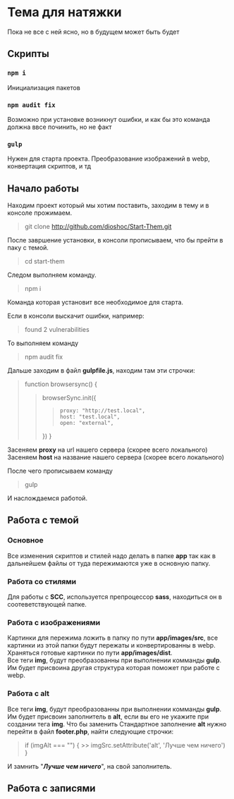 # Тема для натяжки

Пока не все с ней ясно, но в будущем может быть будет

## Скрипты

### `npm i`

Инициализация пакетов

### `npm audit fix`

Возможно при установке возникнут ошибки, и как бы это команда должна ввсе починить, но не факт


### `gulp`

Нужен для старта проекта. Преобразование изображений в webp, конвертация скриптов, и тд

## Начало работы

Находим проект который мы хотим поставить, заходим в тему и в консоле прожимаем. 

> git clone http://github.com/dioshoc/Start-Them.git

После завршение установки, в консоли прописываем, что бы прейти в паку с темой.

> cd start-them

Следом выполняем команду.

>npm i

Команда которая установит все необходимое для старта.

Если в консоли выскачит ошибки, например:
>found 2 vulnerabilities

То выполняем команду

> npm audit fix

Дальше заходим в файл **gulpfile.js**, находим там эти строчки:

>function browsersync() {
>>	browserSync.init({
>>>		proxy: "http://test.local",
>>>		host: "test.local",
>>>		open: "external",
>>	})
>}

Засеняем **proxy** на url нашего сервера (скорее всего локального) <br>
Засеняем **host** на название нашего сервера (скорее всего локального)

После чего прописываем команду

>gulp

И наслождаемся работой.

## Работа с темой

### Основное

Все изменения скриптов и стилей надо делать в папке **app** так как в дальнейшем файлы от туда пережимаются уже в основную папку.<br>

### Работа со стилями
Для работы с **SCC**, используется препроцессор **sass**, находиться он в соотеветствующей папке.

### Работа с изображениями 
Картинки для пережима ложить в папку по пути **app/images/src**, все картинки из этой папки будут пережаты и конвертированны в webp. Храняться готовые картинки по пути **app/images/dist**. <br>
Все теги **img**, будут преобразованны при выполнении комманды **gulp**. Им будет присвоина другая структура которая поможет при работе с webp.
### Работа с **alt**
Все теги **img**, будут преобразованны при выполнении комманды **gulp**. Им будет присвоин заполнитель в **alt**, если вы его не укажите при создании тега **img**. Что бы заменить Стандартное заполнение **alt** нужно перейти в файл **footer.php**, найти следующие строчки:
>if (imgAlt === "") {
    >>   imgSrc.setAttribute('alt', 'Лучше чем ничего')
>}

И замнить "***Лучше чем ничего***", на свой заполнитель.

## Работа с записями
